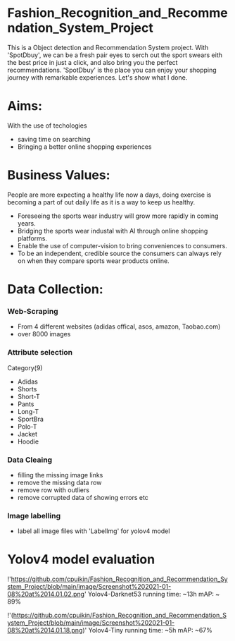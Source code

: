 # Fashion_Recognition_and_Recommendation_System_Project

This is a Object detection and Recommendation System project. With 'SpotDbuy', we can be a fresh pair eyes to serch out the sport swears eith the best price in just a click, and also bring you the perfect recommendations. 'SpotDbuy' is the place you can enjoy your shopping journey with remarkable experiences. Let's show what I done.

# Aims:
With the use of techologies
  - saving time on searching
  - Bringing a better online shopping experiences 

# Business Values:
People are more expecting a healthy life now a days, doing exercise is becoming a part of out daily life as it is a way to keep us healthy.
  -  Foreseeing the sports wear industry will grow more rapidly in coming years.
  -  Bridging the sports wear industal with AI through online shopping platforms.
  - Enable the use of computer-vision to bring conveniences to consumers.
  - To be an independent, credible source the consumers can always rely on when they compare sports wear products online.

# Data Collection:
### Web-Scraping
  -  From 4 different websites (adidas offical, asos, amazon, Taobao.com)
  - over 8000 images

### Attribute selection
Category(9) 
  - Adidas 
  - Shorts
  - Short-T  
  - Pants
  - Long-T   
  - SportBra
  - Polo-T   
  - Jacket
  - Hoodie

### Data Cleaing
  - filling the missing image links
  - remove the missing data row
  - remove row with outliers
  - remove corrupted data of showing errors etc

### Image labelling
  - label all image files with 'LabelImg' for yolov4 model

# Yolov4 model evaluation
!'https://github.com/cpuikin/Fashion_Recognition_and_Recommendation_System_Project/blob/main/image/Screenshot%202021-01-08%20at%2014.01.02.png'
Yolov4-Darknet53
running time: ~13h
mAP: ~ 89%

!'(https://github.com/cpuikin/Fashion_Recognition_and_Recommendation_System_Project/blob/main/image/Screenshot%202021-01-08%20at%2014.01.18.png)'
Yolov4-Tiny
running time: ~5h
mAP: ~67%
